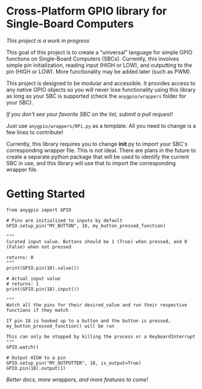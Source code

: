 # Cross-Platform GPIO library for Single-Board Computers

*This project is a work in progress*

This goal of this project is to create a "universal"
language for simple GPIO functions on Single-Board Computers (SBCs). Currently, this involves simple pin initialization, reading input (HIGH or LOW), and outputting to the pin (HIGH or LOW). More functionality may be added later (such as PWM).

This project is designed to be modular and accessible. It provides access to any native GPIO objects so you will never lose functionality using this library as long as your SBC is supported (check the `anygpio/wrappers` folder for your SBC).

*If you don't see your favorite SBC on the list, submit a pull request!*

Just use `anygpio/wrappers/RPi.py` as a template. All you need to change is a few lines to contribute!

Currently, this library requires you to change __init__.py to import your SBC's corresponding wrapper file. This is not ideal. There are plans in the future to create a separate python package that will be used to identify the current SBC in use, and this library will use that to import the corresponding wrapper file.

# Getting Started

```
from anygpio import GPIO

# Pins are initialized to inputs by default
GPIO.setup_pin("MY_BUTTON", 18, my_button_pressed_function)

"""
Curated input value. Buttons should be 1 (True) when pressed, and 0 (False) when not pressed

returns: 0
"""
print(GPIO.pin(18).value())

# Actual input value
# returns: 1
print(GPIO.pin(18).input())

"""
Watch all the pins for their desired_value and run their respective functions if they match

If pin 18 is hooked up to a button and the button is pressed, my_button_pressed_function() will be run

This can only be stopped by killing the process or a KeyboardInterrupt
"""
GPIO.watch()

# Output HIGH to a pin
GPIO.setup_pin("MY_OUTPUTTER", 18, is_output=True)
GPIO.pin(18).output(1)
```

*Better docs, more wrappers, and more features to come!*
